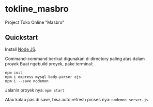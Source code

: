 # tokline_masbro
Project Toko Online "Masbro"

## Quickstart
Install [Node JS](https://nodejs.org/en).

Command-command berikut digunakan di directory paling atas dalam proyek
Buat ngebuild proyek, pake terminal:
```
npm init
npm i express mysql body-parser ejs
npm i --save nodemon
```

Jalanin proyek nya:
`npm start`

Atau kalau pas di save, bisa auto refresh proses nya:
`nodemon server.js`

